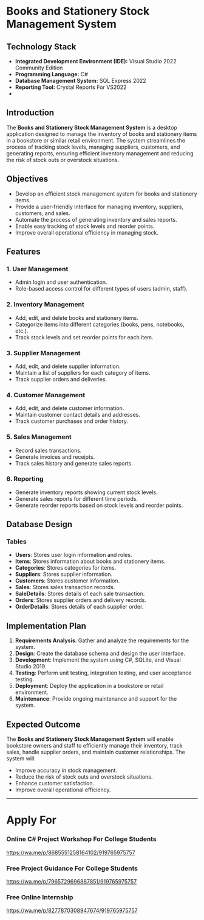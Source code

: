 # Books and Stationery Stock Management System

## Technology Stack
- **Integrated Development Environment (IDE):** Visual Studio 2022 Community Edition
- **Programming Language:** C#
- **Database Management System:** SQL Express 2022
- **Reporting Tool:** Crystal Reports For VS2022
- 
## Introduction
The **Books and Stationery Stock Management System** is a desktop application designed to manage the inventory of books and stationery items in a bookstore or similar retail environment. The system streamlines the process of tracking stock levels, managing suppliers, customers, and generating reports, ensuring efficient inventory management and reducing the risk of stock outs or overstock situations.

## Objectives
- Develop an efficient stock management system for books and stationery items.
- Provide a user-friendly interface for managing inventory, suppliers, customers, and sales.
- Automate the process of generating inventory and sales reports.
- Enable easy tracking of stock levels and reorder points.
- Improve overall operational efficiency in managing stock.

## Features
### 1. User Management
- Admin login and user authentication.
- Role-based access control for different types of users (admin, staff).

### 2. Inventory Management
- Add, edit, and delete books and stationery items.
- Categorize items into different categories (books, pens, notebooks, etc.).
- Track stock levels and set reorder points for each item.

### 3. Supplier Management
- Add, edit, and delete supplier information.
- Maintain a list of suppliers for each category of items.
- Track supplier orders and deliveries.

### 4. Customer Management
- Add, edit, and delete customer information.
- Maintain customer contact details and addresses.
- Track customer purchases and order history.

### 5. Sales Management
- Record sales transactions.
- Generate invoices and receipts.
- Track sales history and generate sales reports.

### 6. Reporting
- Generate inventory reports showing current stock levels.
- Generate sales reports for different time periods.
- Generate reorder reports based on stock levels and reorder points.

## Database Design
### Tables
- **Users**: Stores user login information and roles.
- **Items**: Stores information about books and stationery items.
- **Categories**: Stores categories for items.
- **Suppliers**: Stores supplier information.
- **Customers**: Stores customer information.
- **Sales**: Stores sales transaction records.
- **SaleDetails**: Stores details of each sale transaction.
- **Orders**: Stores supplier orders and delivery records.
- **OrderDetails**: Stores details of each supplier order.

## Implementation Plan
1. **Requirements Analysis**: Gather and analyze the requirements for the system.
2. **Design**: Create the database schema and design the user interface.
3. **Development**: Implement the system using C#, SQLite, and Visual Studio 2019.
4. **Testing**: Perform unit testing, integration testing, and user acceptance testing.
5. **Deployment**: Deploy the application in a bookstore or retail environment.
6. **Maintenance**: Provide ongoing maintenance and support for the system.

## Expected Outcome
The **Books and Stationery Stock Management System** will enable bookstore owners and staff to efficiently manage their inventory, track sales, handle supplier orders, and maintain customer relationships. The system will:
- Improve accuracy in stock management.
- Reduce the risk of stock outs and overstock situations.
- Enhance customer satisfaction.
- Improve overall operational efficiency.

---
# Apply For 

### Online C# Project Workshop For College Students
https://wa.me/p/8685551258164102/919765975757

### Free Project Guidance For College Students
https://wa.me/p/7965729696887851/919765975757

### Free Online Internship
https://wa.me/p/8277870308947674/919765975757
